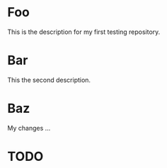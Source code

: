 # Foo
This is the description for my first testing repository.

# Bar
This the second description.

# Baz
My changes ...

# TODO
